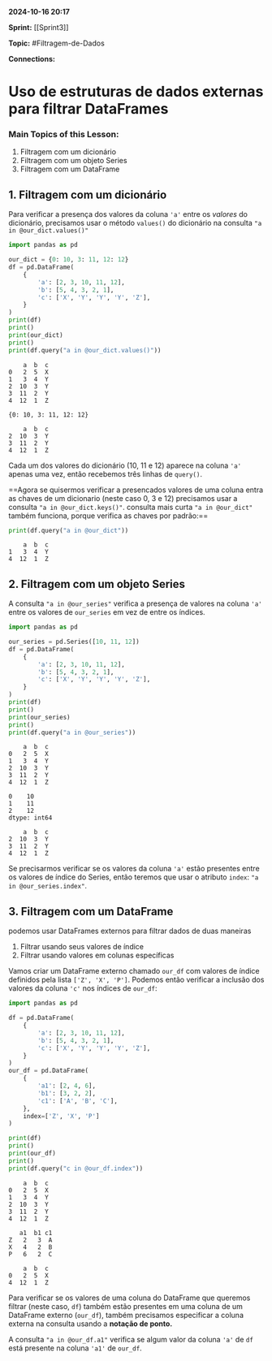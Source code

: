 
**2024-10-16 20:17**

**Sprint:** [[Sprint3]]

**Topic:** #Filtragem-de-Dados 

**Connections:** 

# **Uso de estruturas de dados externas para filtrar DataFrames**
### Main Topics of this Lesson:

1. Filtragem com um dicionário
2. Filtragem com um objeto Series
3. Filtragem com um DataFrame

## **1. Filtragem com um dicionário**

Para verificar a presença dos valores da coluna `'a'` entre os _valores_ do dicionário, precisamos usar o método `values()` do dicionário na consulta `"a in @our_dict.values()"`

```python
import pandas as pd

our_dict = {0: 10, 3: 11, 12: 12}
df = pd.DataFrame(
    {
        'a': [2, 3, 10, 11, 12],
        'b': [5, 4, 3, 2, 1],
        'c': ['X', 'Y', 'Y', 'Y', 'Z'],
    }
)
print(df)
print()
print(our_dict)
print()
print(df.query("a in @our_dict.values()"))
```

```
    a  b  c
0   2  5  X
1   3  4  Y
2  10  3  Y
3  11  2  Y
4  12  1  Z

{0: 10, 3: 11, 12: 12}

    a  b  c
2  10  3  Y
3  11  2  Y
4  12  1  Z
```

Cada um dos valores do dicionário (10, 11 e 12) aparece na coluna `'a'` apenas uma vez, então recebemos três linhas de `query()`.

==Agora se quisermos verificar a presencados valores de uma coluna entra as chaves de um dicionario (neste caso 0, 3 e 12) precisamos usar a consulta `"a in @our_dict.keys()"`. consulta mais curta `"a in @our_dict"` também funciona, porque verifica as chaves por padrão:==

```python
print(df.query("a in @our_dict"))
```

```
    a  b  c
1   3  4  Y
4  12  1  Z
```

## **2. Filtragem com um objeto Series**

A consulta `"a in @our_series"` verifica a presença de valores na coluna `'a'` entre os valores de `our_series` em vez de entre os índices.

```python
import pandas as pd

our_series = pd.Series([10, 11, 12])
df = pd.DataFrame(
    {
        'a': [2, 3, 10, 11, 12],
        'b': [5, 4, 3, 2, 1],
        'c': ['X', 'Y', 'Y', 'Y', 'Z'],
    }
)
print(df)
print()
print(our_series)
print()
print(df.query("a in @our_series"))

```

```
    a  b  c
0   2  5  X
1   3  4  Y
2  10  3  Y
3  11  2  Y
4  12  1  Z

0    10
1    11
2    12
dtype: int64

    a  b  c
2  10  3  Y
3  11  2  Y
4  12  1  Z
```

Se precisarmos verificar se os valores da coluna `'a'` estão presentes entre os valores de índice do Series, então teremos que usar o atributo `index`: `"a in @our_series.index"`.

## **3. Filtragem com um DataFrame**

podemos usar DataFrames externos para filtrar dados de duas maneiras
1. Filtrar usando seus valores de índice
2. Filtrar usando valores em colunas específicas

Vamos criar um DataFrame externo chamado `our_df` com valores de índice definidos pela lista `['Z', 'X', 'P']`. Podemos então verificar a inclusão dos valores da coluna `'c'` nos índices de `our_df`:

```python
import pandas as pd

df = pd.DataFrame(
    {
        'a': [2, 3, 10, 11, 12],
        'b': [5, 4, 3, 2, 1],
        'c': ['X', 'Y', 'Y', 'Y', 'Z'],
    }
)
our_df = pd.DataFrame(
    {
        'a1': [2, 4, 6],
        'b1': [3, 2, 2],
        'c1': ['A', 'B', 'C'],
    },
    index=['Z', 'X', 'P']
)

print(df)
print()
print(our_df)
print()
print(df.query("c in @our_df.index"))
```

```
    a  b  c
0   2  5  X
1   3  4  Y
2  10  3  Y
3  11  2  Y
4  12  1  Z

   a1  b1 c1
Z   2   3  A
X   4   2  B
P   6   2  C

    a  b  c
0   2  5  X
4  12  1  Z
```

Para verificar se os valores de uma coluna do DataFrame que queremos filtrar (neste caso, `df`) também estão presentes em uma coluna de um DataFrame externo (`our_df`), também precisamos especificar a coluna externa na consulta usando a **notação de ponto.**

A consulta `"a in @our_df.a1"` verifica se algum valor da coluna `'a'` de `df` está presente na coluna `'a1'` de `our_df`.